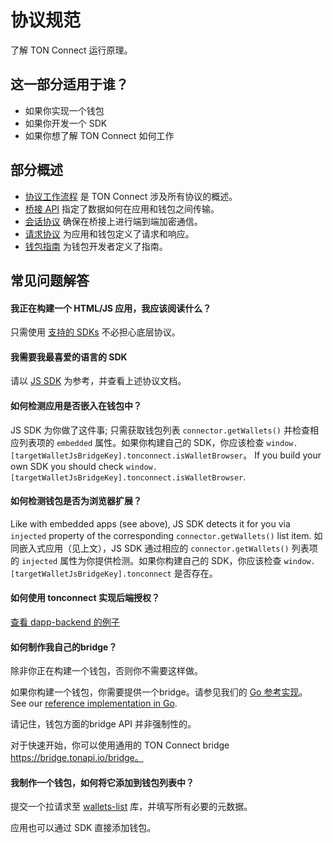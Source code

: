 # 协议规范

了解 TON Connect 运行原理。

## 这一部分适用于谁？

- 如果你实现一个钱包
- 如果你开发一个 SDK
- 如果你想了解 TON Connect 如何工作

## 部分概述

- [协议工作流程](/develop/dapps/ton-connect/protocol/workflow) 是 TON Connect 涉及所有协议的概述。
- [桥接 API](/develop/dapps/ton-connect/protocol/bridge) 指定了数据如何在应用和钱包之间传输。
- [会话协议](/develop/dapps/ton-connect/protocol/session) 确保在桥接上进行端到端加密通信。
- [请求协议](/develop/dapps/ton-connect/protocol/requests-responses) 为应用和钱包定义了请求和响应。
- [钱包指南](/develop/dapps/ton-connect/protocol/wallet-guidelines) 为钱包开发者定义了指南。

## 常见问题解答

#### 我正在构建一个 HTML/JS 应用，我应该阅读什么？

只需使用 [支持的 SDKs](/develop/dapps/ton-connect/developers) 不必担心底层协议。

#### 我需要我最喜爱的语言的 SDK

请以 [JS SDK](/develop/dapps/ton-connect/developers) 为参考，并查看上述协议文档。

#### 如何检测应用是否嵌入在钱包中？

JS SDK 为你做了这件事; 只需获取钱包列表 `connector.getWallets()` 并检查相应列表项的 `embedded` 属性。如果你构建自己的 SDK，你应该检查 `window.[targetWalletJsBridgeKey].tonconnect.isWalletBrowser`。 If you build your own SDK you should check `window.[targetWalletJsBridgeKey].tonconnect.isWalletBrowser`.

#### 如何检测钱包是否为浏览器扩展？

Like with embedded apps (see above), JS SDK detects it for you via `injected` property of the corresponding `connector.getWallets()` list item. 如同嵌入式应用（见上文），JS SDK 通过相应的 `connector.getWallets()` 列表项的 `injected` 属性为你提供检测。如果你构建自己的 SDK，你应该检查 `window.[targetWalletJsBridgeKey].tonconnect` 是否存在。

#### 如何使用 tonconnect 实现后端授权？

[查看 dapp-backend 的例子](https://github.com/ton-connect/demo-dapp-backend)

#### 如何制作我自己的bridge？

除非你正在构建一个钱包，否则你不需要这样做。

如果你构建一个钱包，你需要提供一个bridge。请参见我们的 [Go 参考实现](https://github.com/ton-connect/bridge)。 See our [reference implementation in Go](https://github.com/ton-connect/bridge).

请记住，钱包方面的bridge API 并非强制性的。

对于快速开始，你可以使用通用的 TON Connect bridge https://bridge.tonapi.io/bridge。

#### 我制作一个钱包，如何将它添加到钱包列表中？

提交一个拉请求至 [wallets-list](https://github.com/ton-blockchain/wallets-list) 库，并填写所有必要的元数据。

应用也可以通过 SDK 直接添加钱包。
